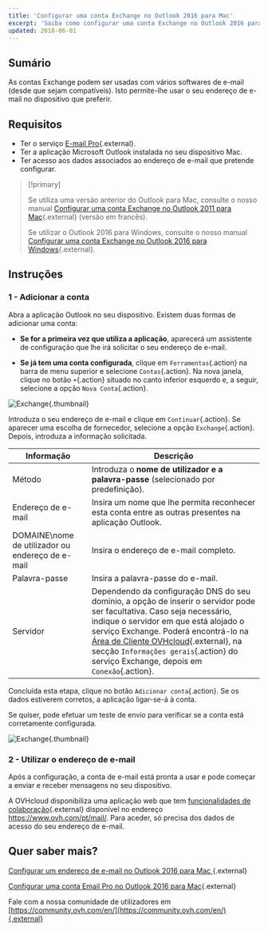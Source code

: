 ```yaml
---
title: 'Configurar uma conta Exchange no Outlook 2016 para Mac'
excerpt: 'Saiba como configurar uma conta Exchange no Outlook 2016 para Mac'
updated: 2018-06-01
---
```


## Sumário

As contas Exchange podem ser usadas com vários softwares de e-mail (desde que sejam compatíveis). Isto permite-lhe usar o seu endereço de e-mail no dispositivo que preferir.

## Requisitos

- Ter o serviço [E-mail Pro](https://www.ovh.com/pt/emails/){.external}.
- Ter a aplicação Microsoft Outlook instalada no seu dispositivo Mac.
- Ter acesso aos dados associados ao endereço de e-mail que pretende configurar.

> [!primary]
>
> Se utiliza uma versão anterior do Outlook para Mac, consulte o nosso manual [Configurar uma conta Exchange no Outlook 2011 para Mac](how_to_configure_outlook_2016_mac2.){.external} (versão em francês).
>
> Se utilizar o Outlook 2016 para Windows, consulte o nosso manual [Configurar uma conta Exchange no Outlook 2016 para Windows](how_to_configure_outlook_20162.){.external}.
>

## Instruções

### 1 - Adicionar a conta

Abra a aplicação Outlook no seu dispositivo. Existem duas formas de adicionar uma conta:

- **Se for a primeira vez que utiliza a aplicação**, aparecerá um assistente de configuração que lhe irá solicitar o seu endereço de e-mail.

- **Se já tem uma conta configurada**, clique em `Ferramentas`{.action} na barra de menu superior e selecione `Contas`{.action}. Na nova janela, clique no botão `+`{.action} situado no canto inferior esquerdo e, a seguir, selecione a opção `Nova Conta`{.action}.

![Exchange](images_configuration-outlook-2016-mac-step1.png){.thumbnail}

Introduza o seu endereço de e-mail e clique em `Continuar`{.action}. Se aparecer uma escolha de fornecedor, selecione a opção `Exchange`{.action}. Depois, introduza a informação solicitada.

|Informação|Descrição|
|---|---|
|Método|Introduza o **nome de utilizador e a palavra-passe** (selecionado por predefinição).|
|Endereço de e-mail|Insira um nome que lhe permita reconhecer esta conta entre as outras presentes na aplicação Outlook.|
|DOMAINE\\nome de utilizador ou endereço de e-mail|Insira o endereço de e-mail completo.|
|Palavra-passe|Insira a palavra-passe do e-mail.|
|Servidor|Dependendo da configuração DNS do seu domínio, a opção de inserir o servidor pode ser facultativa. Caso seja necessário, indique o servidor em que está alojado o serviço Exchange. Poderá encontrá-lo na [Área de Cliente OVHcloud](https://www.ovh.com/auth/?action=gotomanager&from=https://www.ovh.pt/&ovhSubsidiary=pt){.external}, na secção `Informações gerais`{.action} do serviço Exchange, depois em `Conexão`{.action}.|

Concluída esta etapa, clique no botão `Adicionar conta`{.action}. Se os dados estiverem corretos, a aplicação ligar-se-á à conta.

Se quiser, pode efetuar um teste de envio para verificar se a conta está corretamente configurada.

![Exchange](configuration-exchange-outlook-2016-mac-step2.png){.thumbnail}

### 2 - Utilizar o endereço de e-mail

Após a configuração, a conta de e-mail está pronta a usar e pode começar a enviar e receber mensagens no seu dispositivo.

A OVHcloud disponibiliza uma aplicação web que tem [funcionalidades de colaboração](https://www.ovh.com/pt/emails/){.external} disponível no endereço <https://www.ovh.com/pt/mail/>. Para aceder, só precisa dos dados de acesso do seu endereço de e-mail.

## Quer saber mais?

[Configurar um endereço de e-mail no Outlook 2016 para Mac ](how_to_configure_outlook_2016_mac1.){.external}

[Configurar uma conta Email Pro no Outlook 2016 para Mac](how_to_configure_outlook_2016_mac3.){.external}

Fale com a nossa comunidade de utilizadores em [https://community.ovh.com/en/](https://community.ovh.com/en/){.external}